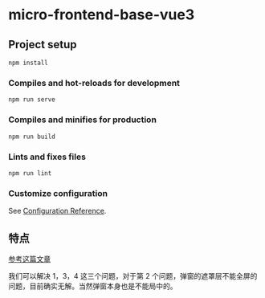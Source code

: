 # micro-frontend-base-vue3

## Project setup

```
npm install
```

### Compiles and hot-reloads for development

```
npm run serve
```

### Compiles and minifies for production

```
npm run build
```

### Lints and fixes files

```
npm run lint
```

### Customize configuration

See [Configuration Reference](https://cli.vuejs.org/config/).

## 特点

[参考这篇文章](https://www.yuque.com/kuitos/gky7yw/gesexv)

我们可以解决 1，3，4 这三个问题，对于第 2 个问题，弹窗的遮罩层不能全屏的问题，目前确实无解。当然弹窗本身也是不能局中的。
